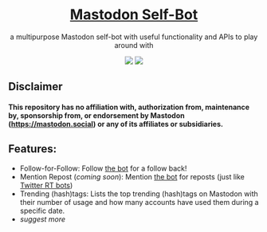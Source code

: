 <div id="Mastodon" align="center">
  <h1><a href="https://mastodon.social/@ibnaleem">Mastodon Self-Bot</a></h1>
    <p>a multipurpose Mastodon self-bot with useful functionality and APIs to play around with</p>
    <a href="https://github.com/ibnaleem/mastodon-bot/blob/main/LICENSE"><img src="https://img.shields.io/github/license/ibnaleem/mastodon-bot?style=for-the-badge"></a>
    <a href="https://github.com/ibnaleem/mastodon-bot/stargazers"><img src="https://img.shields.io/github/stars/ibnaleem/mastodon-bot.svg?style=for-the-badge"></a>
</div>

## Disclaimer
#### This repository has no affiliation with, authorization from, maintenance by, sponsorship from, or endorsement by Mastodon (https://mastodon.social) or any of its affiliates or subsidiaries.

## Features:
- Follow-for-Follow: Follow [the bot](https://mastodon.social/@ibnaleem) for a follow back!
- Mention Repost (*coming soon*): Mention [the bot](https://mastodon.social/@ibnaleem) for reposts (just like [Twitter RT bots](https://thenextweb.com/news/12-weird-and-wonderful-twitter-retweet-bots))
- Trending (hash)tags: Lists the top trending (hash)tags on Mastodon with their number of usage and how many accounts have used them during a specific date.  
- *suggest more*
